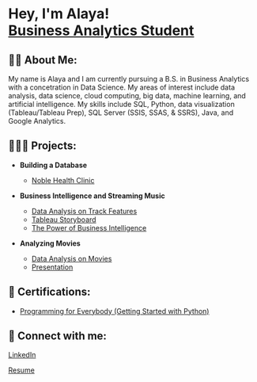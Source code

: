 <h1>Hey, I'm Alaya! <br/><a>
    <a href="https://www.linkedin.com/in/alayasirigiri/">Business Analytics Student</a>
<!--<a Concetration in Data Science</a>-->
    
<h2>👩🏾 About Me:</h2>
My name is Alaya and I am currently pursuing a B.S. in Business Analytics with a concetration in Data Science. My areas of interest include data analysis, data science, cloud computing, big data, machine learning, and artificial intelligence. My skills include SQL, Python, data visualization (Tableau/Tableau Prep), SQL Server (SSIS, SSAS, & SSRS), Java, and Google Analytics. 
    
    
<h2>👩🏾‍💻 Projects:</h2>

- <b>Building a Database</b>
    - [Noble Health Clinic](https://github.com/alayasiri/ClinicDatabase)
    
- <b>Business Intelligence and Streaming Music</b>
    - [Data Analysis on Track Features](https://github.com/alayasiri/bi-music)
    - [Tableau Storyboard](https://github.com/alayasiri/bi-music/blob/main/spotify%20tableau.twbx)
    - [The Power of Business Intelligence](https://www.linkedin.com/pulse/unlocking-power-business-intelligence-alaya-sirigiri)


- <b>Analyzing Movies</b>
    - [Data Analysis on Movies](https://github.com/alayasiri/movies-buan/tree/main)
    - [Presentation](https://github.com/alayasiri/movies-buan/blob/main/movie_presentation.pdf)
 

<h2> 📄 Certifications:</h2>
    
  - [Programming for Everybody (Getting Started with Python)](https://coursera.org/share/b2629b8c7fcc9d84635d79817bf28a69)
  
  
<h2> 🤳 Connect with me:</h2>

<a href="https://www.linkedin.com/in/alayasirigiri/">LinkedIn<br/></a>

<a href="https://github.com/alayasiri/Resume/blob/main/resume.pdf">Resume</a>

  
<!--
**joshmadakor1/joshmadakor1** is a ✨ _special_ ✨ repository because its `README.md` (this file) appears on your GitHub profile.

Here are some ideas to get you started:

[<img align="left" alt="AlayaSirigiri | LinkedIn" width="22px" src="https://cdn.jsdelivr.net/npm/simple-icons@v3/icons/linkedin.svg" />][linkedin]

[linkedin]: https://www.linkedin.com/in/alayasirigiri/

- 🔭 I’m currently working on ...
- 🌱 I’m currently learning ...
- 👯 I’m looking to collaborate on ...
- 🤔 I’m looking for help with ...
- 💬 Ask me about ...
- 📫 How to reach me: ...
- 😄 Pronouns: ...
- ⚡ Fun fact: ...
-->

